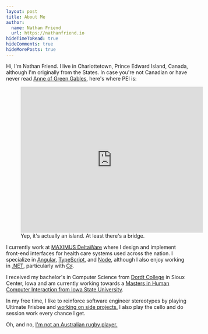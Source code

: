 ```yaml
---
layout: post
title: About Me
author:
  name: Nathan Friend
  url: https://nathanfriend.io
hideTimeToRead: true
hideComments: true
hideMorePosts: true
---
```


<p>
Hi, I'm Nathan Friend.  I live in Charlottetown, Prince Edward Island, Canada, although I'm originally from the States.  In case you're not Canadian or have never read <a href="https://amzn.to/2vQZHka">Anne of Green Gables</a>, here's where PEI is:
</p>

<figure>
    <iframe class="rounded" width="500" height="400" frameborder="0" style="border:0" src="https://www.google.com/maps/embed/v1/view?key=AIzaSyCpnVS9x8mGcpVqLGqnyxKDWf5uByvrWHc&center=46.459775, -63.201704&zoom=8&maptype=satellite" allowfullscreen></iframe>
    <figcaption>Yep, it's actually an island.  At least there's a bridge.</figcaption>
</figure>

<p>
I currently work at <a href="https://www.maximuscanada.ca/">MAXIMUS DeltaWare</a> where I design and implement front-end interfaces for health care systems used across the nation.  I specialize in <a href="https://angular.io/">Angular</a>, <a href="https://www.typescriptlang.org/">TypeScript</a>, and <a href="https://nodejs.org/en/">Node</a>, although I also enjoy working in <a href="https://www.microsoft.com/net/">.NET</a>, particularly with <a href="https://en.wikipedia.org/wiki/C_Sharp_(programming_language)">C♯</a>.
</p>

<p>
I received my bachelor's in Computer Science from <a href="https://www.dordt.edu/">Dordt College</a> in Sioux Center, Iowa and am currently working towards a <a href="http://www.vrac.iastate.edu/hci/">Masters in Human Computer Interaction from Iowa State University</a>.
</p>

<p>In my free time, I like to reinforce software engineer stereotypes by playing Ultimate Frisbee and <a href="/projects">working on side projects.</a> I also play the cello and do session work every chance I get.</p>

<p>Oh, and no, <a href="https://en.wikipedia.org/wiki/Nathan_Friend">I'm not an Australian rugby player.</a></p>
